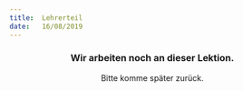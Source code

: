 ```yaml
---
title:  Lehrerteil
date:   16/08/2019
---
```


### <center>Wir arbeiten noch an dieser Lektion.</center>
<center>Bitte komme später zurück.</center>